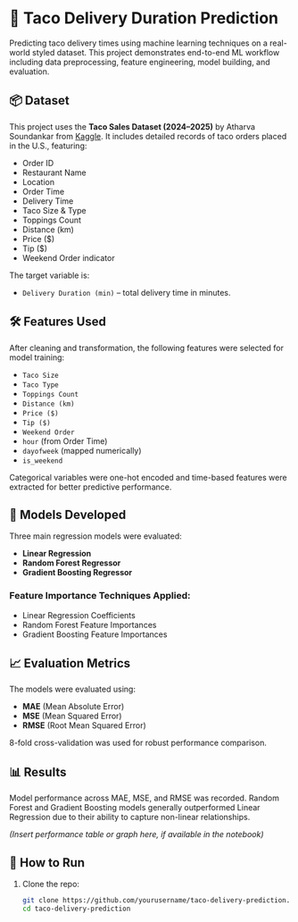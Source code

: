 # 🌮 Taco Delivery Duration Prediction

Predicting taco delivery times using machine learning techniques on a real-world styled dataset. This project demonstrates end-to-end ML workflow including data preprocessing, feature engineering, model building, and evaluation.

## 📦 Dataset

This project uses the **Taco Sales Dataset (2024–2025)** by Atharva Soundankar from [Kaggle](https://www.kaggle.com/datasets/atharva32/taco-sales-dataset-20242025). It includes detailed records of taco orders placed in the U.S., featuring:

- Order ID
- Restaurant Name
- Location
- Order Time
- Delivery Time
- Taco Size & Type
- Toppings Count
- Distance (km)
- Price ($)
- Tip ($)
- Weekend Order indicator

The target variable is:

- `Delivery Duration (min)` – total delivery time in minutes.

## 🛠 Features Used

After cleaning and transformation, the following features were selected for model training:

- `Taco Size`
- `Taco Type`
- `Toppings Count`
- `Distance (km)`
- `Price ($)`
- `Tip ($)`
- `Weekend Order`
- `hour` (from Order Time)
- `dayofweek` (mapped numerically)
- `is_weekend`

Categorical variables were one-hot encoded and time-based features were extracted for better predictive performance.

## 🧠 Models Developed

Three main regression models were evaluated:

- **Linear Regression**
- **Random Forest Regressor**
- **Gradient Boosting Regressor**

### Feature Importance Techniques Applied:
- Linear Regression Coefficients
- Random Forest Feature Importances
- Gradient Boosting Feature Importances

## 📈 Evaluation Metrics

The models were evaluated using:

- **MAE** (Mean Absolute Error)
- **MSE** (Mean Squared Error)
- **RMSE** (Root Mean Squared Error)

8-fold cross-validation was used for robust performance comparison.

## 📊 Results

Model performance across MAE, MSE, and RMSE was recorded. Random Forest and Gradient Boosting models generally outperformed Linear Regression due to their ability to capture non-linear relationships.

*(Insert performance table or graph here, if available in the notebook)*

## 🚀 How to Run

1. Clone the repo:
   ```bash
   git clone https://github.com/yourusername/taco-delivery-prediction.git
   cd taco-delivery-prediction
